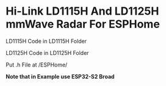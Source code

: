 # Hi-Link LD1115H And LD1125H mmWave Radar For ESPHome

LD1115H Code in LD1115H Folder

LD1125H Code in LD1125H Folder

Put .h File at /ESPHome/

**Note that in Example use ESP32-S2 Broad**
